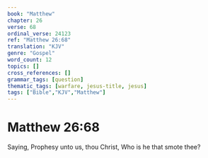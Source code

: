 ```yaml
---
book: "Matthew"
chapter: 26
verse: 68
ordinal_verse: 24123
ref: "Matthew 26:68"
translation: "KJV"
genre: "Gospel"
word_count: 12
topics: []
cross_references: []
grammar_tags: [question]
thematic_tags: [warfare, jesus-title, jesus]
tags: ["Bible","KJV","Matthew"]
---
```


# Matthew 26:68

Saying, Prophesy unto us, thou Christ, Who is he that smote thee?
